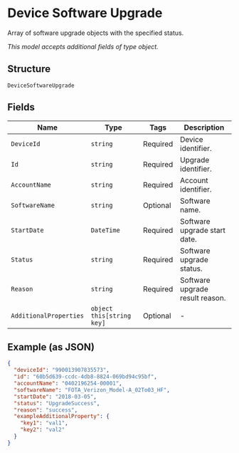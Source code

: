
# Device Software Upgrade

Array of software upgrade objects with the specified status.

*This model accepts additional fields of type object.*

## Structure

`DeviceSoftwareUpgrade`

## Fields

| Name | Type | Tags | Description |
|  --- | --- | --- | --- |
| `DeviceId` | `string` | Required | Device identifier. |
| `Id` | `string` | Required | Upgrade identifier. |
| `AccountName` | `string` | Required | Account identifier. |
| `SoftwareName` | `string` | Optional | Software name. |
| `StartDate` | `DateTime` | Required | Software upgrade start date. |
| `Status` | `string` | Required | Software upgrade status. |
| `Reason` | `string` | Required | Software upgrade result reason. |
| `AdditionalProperties` | `object this[string key]` | Optional | - |

## Example (as JSON)

```json
{
  "deviceId": "990013907835573",
  "id": "60b5d639-ccdc-4db8-8824-069bd94c95bf",
  "accountName": "0402196254-00001",
  "softwareName": "FOTA_Verizon_Model-A_02To03_HF",
  "startDate": "2018-03-05",
  "status": "UpgradeSuccess",
  "reason": "success",
  "exampleAdditionalProperty": {
    "key1": "val1",
    "key2": "val2"
  }
}
```

